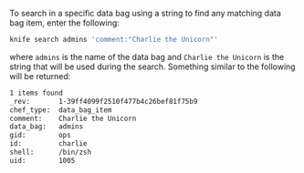 To search in a specific data bag using a string to find any matching
data bag item, enter the following:

```bash
knife search admins 'comment:"Charlie the Unicorn"'
```

where `admins` is the name of the data bag and `Charlie the Unicorn` is
the string that will be used during the search. Something similar to the
following will be returned:

```bash
1 items found
_rev:       1-39ff4099f2510f477b4c26bef81f75b9
chef_type:  data_bag_item
comment:    Charlie the Unicorn
data_bag:   admins
gid:        ops
id:         charlie
shell:      /bin/zsh
uid:        1005
```

